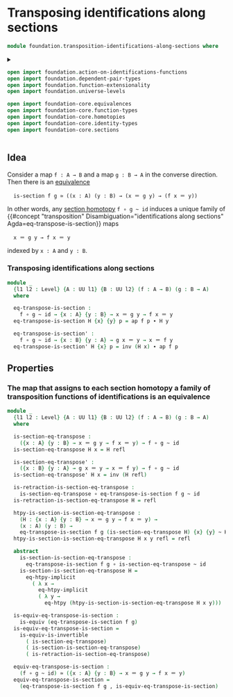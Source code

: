 # Transposing identifications along sections

```agda
module foundation.transposition-identifications-along-sections where
```

<details><summary>

```agda
open import foundation.action-on-identifications-functions
open import foundation.dependent-pair-types
open import foundation.function-extensionality
open import foundation.universe-levels

open import foundation-core.equivalences
open import foundation-core.function-types
open import foundation-core.homotopies
open import foundation-core.identity-types
open import foundation-core.sections
```

</details>

## Idea

Consider a map `f : A → B` and a map `g : B → A` in the converse direction. Then
there is an [equivalence](foundation-core.equivalences.md)

```text
  is-section f g ≃ ((x : A) (y : B) → (x ＝ g y) → (f x ＝ y))
```

In other words, any [section homotopy](foundation-core.sections.md) `f ∘ g ~ id`
induces a unique family of
{{#concept "transposition" Disambiguation="identifications along sections" Agda=eq-transpose-is-section}}
maps

```text
  x ＝ g y → f x ＝ y
```

indexed by `x : A` and `y : B`.

### Transposing identifications along sections

```agda
module _
  {l1 l2 : Level} {A : UU l1} {B : UU l2} (f : A → B) (g : B → A)
  where

  eq-transpose-is-section :
    f ∘ g ~ id → {x : A} {y : B} → x ＝ g y → f x ＝ y
  eq-transpose-is-section H {x} {y} p = ap f p ∙ H y

  eq-transpose-is-section' :
    f ∘ g ~ id → {x : B} {y : A} → g x ＝ y → x ＝ f y
  eq-transpose-is-section' H {x} p = inv (H x) ∙ ap f p
```

## Properties

### The map that assigns to each section homotopy a family of transposition functions of identifications is an equivalence

```agda
module _
  {l1 l2 : Level} {A : UU l1} {B : UU l2} (f : A → B) (g : B → A)
  where

  is-section-eq-transpose :
    ({x : A} {y : B} → x ＝ g y → f x ＝ y) → f ∘ g ~ id
  is-section-eq-transpose H x = H refl

  is-section-eq-transpose' :
    ({x : B} {y : A} → g x ＝ y → x ＝ f y) → f ∘ g ~ id
  is-section-eq-transpose' H x = inv (H refl)

  is-retraction-is-section-eq-transpose :
    is-section-eq-transpose ∘ eq-transpose-is-section f g ~ id
  is-retraction-is-section-eq-transpose H = refl

  htpy-is-section-is-section-eq-transpose :
    (H : {x : A} {y : B} → x ＝ g y → f x ＝ y) →
    (x : A) (y : B) →
    eq-transpose-is-section f g (is-section-eq-transpose H) {x} {y} ~ H {x} {y}
  htpy-is-section-is-section-eq-transpose H x y refl = refl

  abstract
    is-section-is-section-eq-transpose :
      eq-transpose-is-section f g ∘ is-section-eq-transpose ~ id
    is-section-is-section-eq-transpose H =
      eq-htpy-implicit
        ( λ x →
          eq-htpy-implicit
          ( λ y →
            eq-htpy (htpy-is-section-is-section-eq-transpose H x y)))

  is-equiv-eq-transpose-is-section :
    is-equiv (eq-transpose-is-section f g)
  is-equiv-eq-transpose-is-section =
    is-equiv-is-invertible
      ( is-section-eq-transpose)
      ( is-section-is-section-eq-transpose)
      ( is-retraction-is-section-eq-transpose)

  equiv-eq-transpose-is-section :
    (f ∘ g ~ id) ≃ ({x : A} {y : B} → x ＝ g y → f x ＝ y)
  equiv-eq-transpose-is-section =
    (eq-transpose-is-section f g , is-equiv-eq-transpose-is-section)
```
